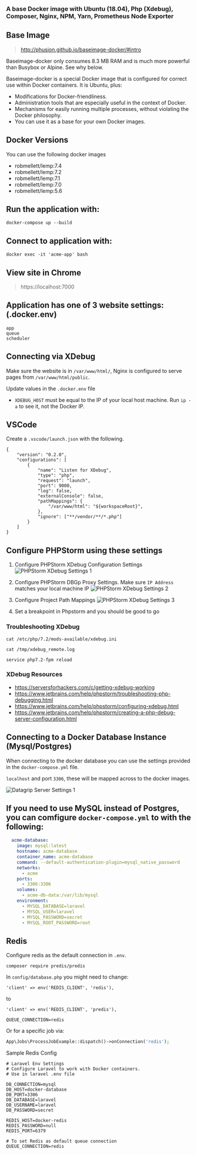 ### A base Docker image with Ubuntu (18.04), Php (Xdebug), Composer, Nginx, NPM, Yarn, Prometheus Node Exporter

## Base Image 
> http://phusion.github.io/baseimage-docker/#intro

Baseimage-docker only consumes 8.3 MB RAM and is much more powerful than Busybox or Alpine. See why below.

Baseimage-docker is a special Docker image that is configured for correct use within Docker containers. It is Ubuntu, plus:

- Modifications for Docker-friendliness.
- Administration tools that are especially useful in the context of Docker.
- Mechanisms for easily running multiple processes, without violating the Docker philosophy.
- You can use it as a base for your own Docker images.

## Docker Versions
You can use the following docker images
- robmellett/lemp:7.4
- robmellett/lemp:7.2
- robmellett/lemp:7.1
- robmellett/lemp:7.0
- robmellett/lemp:5.6

## Run the application with:
```
docker-compose up --build
```

## Connect to application with:
```
docker exec -it 'acme-app' bash
```

## View site in Chrome
> https://localhost:7000

## Application has one of 3 website settings: (.docker.env)
```
app
queue
scheduler
```

## Connecting via XDebug
Make sure the website is in `/var/www/html/`, Nginx is configured to serve pages from `/var/www/html/public`.

Update values in the `.docker.env` file
- `XDEBUG_HOST` must be equal to the IP of your local host machine. Run `ip -a` to see it, not the Docker IP.

## VSCode
Create a `.vscode/launch.json` with the following.
```
{
    "version": "0.2.0",
    "configurations": [
        {
            "name": "Listen for XDebug",
            "type": "php",
            "request": "launch",
            "port": 9000,
            "log": false,
            "externalConsole": false,
            "pathMappings": {
                "/var/www/html": "${workspaceRoot}",
            },
            "ignore": ["**/vendor/**/*.php"]
        }
    ]
}
```

## Configure PHPStorm using these settings

1. Configure PHPStorm XDebug Configuration Settings
![PHPStorm XDebug Settings 1](wiki/xdebug-server-settings-2.png "PHPStorm XDebug Settings 2")

2. Configure PHPStorm DBGp Proxy Settings.  Make sure `IP Address` matches your local machine IP
![PHPStorm XDebug Settings 2](wiki/xdebug-server-settings-4.png "PHPStorm XDebug Settings 1")

3. Configure Project Path Mappings
![PHPStorm XDebug Settings 3](wiki/xdebug-server-settings-1.png "PHPStorm XDebug Settings 1")

4. Set a breakpoint in Phpstorm and you should be good to go

### Troubleshooting XDebug
`cat /etc/php/7.2/mods-available/xdebug.ini`

`cat /tmp/xdebug_remote.log`

`service php7.2-fpm reload`

### XDebug Resources
- https://serversforhackers.com/c/getting-xdebug-working
- https://www.jetbrains.com/help/phpstorm/troubleshooting-php-debugging.html
- https://www.jetbrains.com/help/phpstorm/configuring-xdebug.html
- https://www.jetbrains.com/help/phpstorm/creating-a-php-debug-server-configuration.html

## Connecting to a Docker Database Instance (Mysql/Postgres)

When connecting to the docker database you can use the settings provided in the `docker-compose.yml` file.

`localhost` and port `3306`, these will be mapped across to the docker images.

![Datagrip Server Settings 1](wiki/datagrip-server-settings-2.png "Datagrip Server Settings 1")

## If you need to use MySQL instead of Postgres, you can comfigure `docker-compose.yml` to with the following:
```yml
  acme-database:
    image: mysql:latest
    hostname: acme-database
    container_name: acme-database
    command: --default-authentication-plugin=mysql_native_password
    networks:
      - acme
    ports:
      - 3306:3306
    volumes:
      - acme-db-data:/var/lib/mysql
    environment:
      - MYSQL_DATABASE=laravel
      - MYSQL_USER=laravel
      - MYSQL_PASSWORD=secret
      - MYSQL_ROOT_PASSWORD=root
```


## Redis
Configure redis as the default connection in `.env`.

`composer require predis/predis`

In `config/database.php` you might need to change:

`'client' => env('REDIS_CLIENT', 'redis'),`

to

`'client' => env('REDIS_CLIENT', 'predis'),`

```
QUEUE_CONNECTION=redis
```

Or for a specific job via:

```PHP
App\Jobs\ProcessJobExample::dispatch()->onConnection('redis');
```

Sample Redis Config
```
# Laravel Env Settings
# Configure Laravel to work with Docker containers.
# Use in laravel .env file

DB_CONNECTION=mysql
DB_HOST=docker-database
DB_PORT=3306
DB_DATABASE=laravel
DB_USERNAME=laravel
DB_PASSWORD=secret

REDIS_HOST=docker-redis
REDIS_PASSWORD=null
REDIS_PORT=6379

# To set Redis as default queue connection
QUEUE_CONNECTION=redis
```